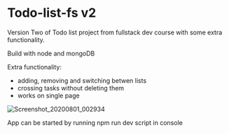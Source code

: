 # Todo-list-fs v2
Version Two of Todo list project from fullstack dev course with some extra functionality. 

Build with node and mongoDB

Extra functionality: 
- adding, removing and switching betwen lists
- crossing tasks without deleting them
- works on single page


![Screenshot_20200801_002934](https://user-images.githubusercontent.com/56234798/89082386-26eb6800-d38e-11ea-9244-c696503eecb4.png)


App can be started by running npm run dev script in console
